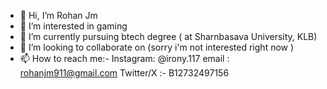- 👋 Hi, I’m Rohan Jm
- 👀 I’m interested in gaming 
- 🌱 I’m currently pursuing btech    degree ( at Sharnbasava University, KLB)
- 💞️ I’m looking to collaborate on (sorry i'm not interested right now )
- 📫 How to reach me:- 
Instagram: @irony.117
email : rohanjm911@gmail.com 
Twitter/X :- B12732497156
